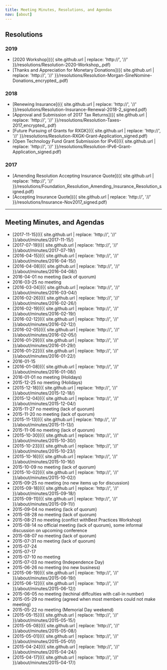 ```yaml
---
title: Meeting Minutes, Resolutions, and Agendas
nav: [about]
---
```


## Resolutions

### 2019
* [2020 Workshop]({{ site.github.url | replace: 'http://', '//' }}/resolutions/Resolution-2020-Workshop_.pdf)
* [Thanks and Appreciation for Monetary Donations]({{ site.github.url | replace: 'http://', '//' }}/resolutions/Resolution-Morgan-SineNomine-Donations_encrypted_.pdf)

### 2018

* [Renewing Insurance]({{ site.github.url | replace: 'http://', '//' }}/resolutions/Resolution-Insurance-Renewal-2018-2_signed.pdf)
* [Approval and Submission of 2017 Tax Returns]({{ site.github.url | replace: 'http://', '//' }}/resolutions/Resolution-Taxes-2017_encrypted_.pdf)
* [Future Pursuing of Grants for RXGK]({{ site.github.url | replace: 'http://', '//' }}/resolutions/Resolution-RXGK-Grant-Application_signed.pdf)
* [Open Technology Fund Grant Submission for IPv6]({{ site.github.url | replace: 'http://', '//' }}/resolutions/Resolution-IPv6-Grant-Application_signed.pdf)

### 2017

* [Amending Resolution Accepting Insurance Quote]({{ site.github.url | replace: 'http://', '//' }}/resolutions/Foundation_Resolution_Amending_Insurance_Resolution_signed.pdf)
* [Accepting Insurance Quote]({{ site.github.url | replace: 'http://', '//' }}/resolutions/Insurance-Nov2017_signed.pdf)

---

## Meeting Minutes, and Agendas

* [2017-11-15]({{ site.github.url | replace: 'http://', '//' }}/about/minutes/2017-11-15/)
* [2017-07-19]({{ site.github.url | replace: 'http://', '//' }}/about/minutes/2017-07-19/)
* [2016-04-15]({{ site.github.url | replace: 'http://', '//' }}/about/minutes/2016-04-15/)
* [2016-04-08]({{ site.github.url | replace: 'http://', '//' }}/about/minutes/2016-04-08/)
* 2016-04-01 no meeting (lack of quorum)
* 2016-03-25 no meeting
* [2016-03-04]({{ site.github.url | replace: 'http://', '//' }}/about/minutes/2016-03-04/)
* [2016-02-26]({{ site.github.url | replace: 'http://', '//' }}/about/minutes/2016-02-26/)
* [2016-02-19]({{ site.github.url | replace: 'http://', '//' }}/about/minutes/2016-02-19/)
* [2016-02-12]({{ site.github.url | replace: 'http://', '//' }}/about/minutes/2016-02-12/)
* [2016-02-05]({{ site.github.url | replace: 'http://', '//' }}/about/minutes/2016-02-05/)
* [2016-01-29]({{ site.github.url | replace: 'http://', '//' }}/about/minutes/2016-01-29/)
* [2016-01-22]({{ site.github.url | replace: 'http://', '//' }}/about/minutes/2016-01-22/)
* 2016-01-15
* [2016-01-08]({{ site.github.url | replace: 'http://', '//' }}/about/minutes/2016-01-08/)
* 2016-01-01 no meeting (Holidays)
* 2015-12-25 no meeting (Holidays)
* [2015-12-18]({{ site.github.url | replace: 'http://', '//' }}/about/minutes/2015-12-18/)
* [2015-12-04]({{ site.github.url | replace: 'http://', '//' }}/about/minutes/2015-12-04/)
* 2015-11-27 no meeting (lack of quorum)
* 2015-11-20 no meeting (lack of quorum)
* [2015-11-13]({{ site.github.url | replace: 'http://', '//' }}/about/minutes/2015-11-13/)
* 2015-11-06 no meeting (lack of quorum)
* [2015-10-30]({{ site.github.url | replace: 'http://', '//' }}/about/minutes/2015-10-30/)
* [2015-10-23]({{ site.github.url | replace: 'http://', '//' }}/about/minutes/2015-10-23/)
* [2015-10-16]({{ site.github.url | replace: 'http://', '//' }}/about/minutes/2015-10-16/)
* 2015-10-09 no meeting (lack of quorum)
* [2015-10-02]({{ site.github.url | replace: 'http://', '//' }}/about/minutes/2015-10-02/)
* 2015-09-25 no meeting (no new items up for discussion)
* [2015-09-18]({{ site.github.url | replace: 'http://', '//' }}/about/minutes/2015-09-18/)
* [2015-09-11]({{ site.github.url | replace: 'http://', '//' }}/about/minutes/2015-09-11/)
* 2015-09-04 no meeting (lack of quorum)
* 2015-08-28 no meeting (lack of quorum)
* 2015-08-21 no meeting (conflict withBest Practices Workshop)
* 2015-08-14 no official meeting (lack of quorum), some informal discussion on upcoming conference
* 2015-08-07 no meeting (lack of quorum)
* 2015-07-31 no meeting (lack of quorum)
* 2015-07-24 
* 2015-07-17
* 2015-07-10 no meeting
* 2015-07-03 no meeting (Independence Day)
* 2015-06-26 no meeting (no new business)
* [2015-06-19]({{ site.github.url | replace: 'http://', '//' }}/about/minutes/2015-06-19/)
* [2015-06-12]({{ site.github.url | replace: 'http://', '//' }}/about/minutes/2015-06-12/)
* 2015-06-05 no meeting (techinal diffculties with call-in number)
* 2015-05-29 no meeting (agreed when most members could not make meeting)
* 2015-05-22 no meeting (Memorial Day weekend)
* [2015-05-15]({{ site.github.url | replace: 'http://', '//' }}/about/minutes/2015-05-15/)
* [2015-05-08]({{ site.github.url | replace: 'http://', '//' }}/about/minutes/2015-05-08/)
* [2015-05-01]({{ site.github.url | replace: 'http://', '//' }}/about/minutes/2015-05-01/)
* [2015-04-24]({{ site.github.url | replace: 'http://', '//' }}/about/minutes/2015-04-24/)
* [2015-04-17]({{ site.github.url | replace: 'http://', '//' }}/about/minutes/2015-04-17/)
